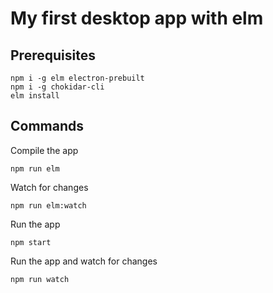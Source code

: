 # My first desktop app with elm

## Prerequisites

```
npm i -g elm electron-prebuilt
npm i -g chokidar-cli
elm install
```

## Commands


Compile the app

```
npm run elm
```

Watch for changes

```
npm run elm:watch
```

Run the app

```
npm start
```

Run the app and watch for changes

```
npm run watch
```
